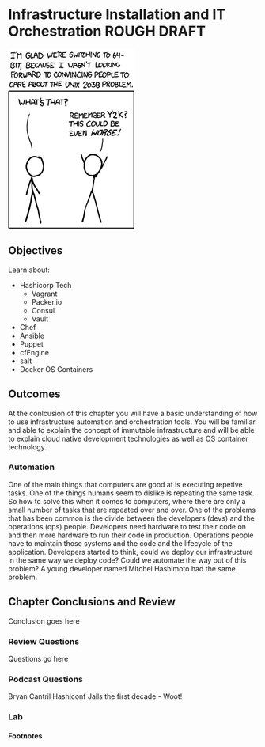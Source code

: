 # Infrastructure Installation and IT Orchestration ROUGH DRAFT
![*Good thing we avoided that one...*](images/Chapter-Header/Chapter-13/2038-2.png "2038")

## Objectives

  Learn about:
  * Hashicorp Tech
    + Vagrant
    + Packer.io
    + Consul
    + Vault
  * Chef 
  * Ansible
  * Puppet
  * cfEngine
  * salt  
  * Docker OS Containers

## Outcomes

At the conlcusion of this chapter you will have a basic understanding of how to use infrastructure automation and orchestration tools.  You will be familiar and able to explain the concept of immutable infrastructure and will be able to explain cloud native development technologies as well as OS container technology.

### Automation

One of the main things that computers are good at is executing repetive tasks.  One of the things humans seem to dislike is repeating the same task.  So how to solve this when it comes to computers, where there are only a small number of tasks that are repeated over and over.  One of the problems that has been common is the divide between the developers (devs) and the operations (ops) people.  Developers need hardware to test their code on and then more hardware to run their code in production.  Operations people have to maintain those systems and the code and the lifecycle of the application.  Developers started to think, could we deploy our infrastructure in the same way we deploy code?  Could we automate the way out of this problem?  A young developer named Mitchel Hashimoto had the same problem.  

## Chapter Conclusions and Review

  Conclusion goes here

### Review Questions

  Questions go here

### Podcast Questions

Bryan Cantril Hashiconf Jails the first decade - Woot!

### Lab


#### Footnotes
